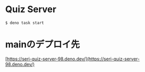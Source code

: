 # Quiz Server

```
$ deno task start
```

# mainのデプロイ先
[https://seri-quiz-server-98.deno.dev/](https://seri-quiz-server-98.deno.dev/)
